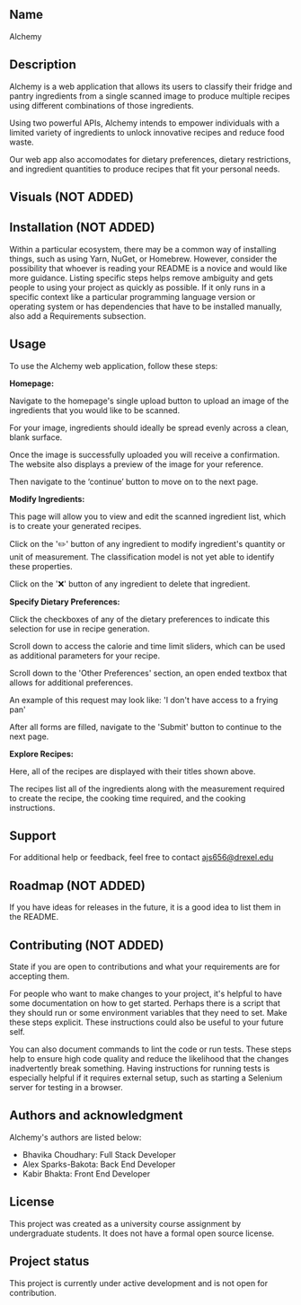 ## Name
Alchemy

## Description
Alchemy is a web application that allows its users to classify their fridge and pantry ingredients from a single scanned image to produce multiple recipes using different combinations of those ingredients.

Using two powerful APIs, Alchemy intends to empower individuals with a limited variety of ingredients to unlock innovative recipes and reduce food waste.

Our web app also accomodates for dietary preferences, dietary restrictions, and ingredient quantities to produce recipes that fit your personal needs.

## Visuals (NOT ADDED)


## Installation (NOT ADDED)
Within a particular ecosystem, there may be a common way of installing things, such as using Yarn, NuGet, or Homebrew. However, consider the possibility that whoever is reading your README is a novice and would like more guidance. Listing specific steps helps remove ambiguity and gets people to using your project as quickly as possible. If it only runs in a specific context like a particular programming language version or operating system or has dependencies that have to be installed manually, also add a Requirements subsection.

## Usage
To use the Alchemy web application, follow these steps:

**Homepage:**

Navigate to the homepage's single upload button to upload an image of the ingredients that you would like to be scanned.

For your image, ingredients should ideally be spread evenly across a clean, blank surface.

Once the image is successfully uploaded you will receive a confirmation. The website also displays a preview of the image for your reference. 

Then navigate to the ‘continue’ button to move on to the next page.

**Modify Ingredients:**

This page will allow you to view and edit the scanned ingredient list, which is to create your generated recipes.

Click on the '✏️' button of any ingredient to modify ingredient's quantity or unit of measurement. The classification model is not yet able to identify these properties.

Click on the '❌' button of any ingredient to delete that ingredient.

**Specify Dietary Preferences:**

Click the checkboxes of any of the dietary preferences to indicate this selection for use in recipe generation.

Scroll down to access the calorie and time limit sliders, which can be used as additional parameters for your recipe.

Scroll down to the 'Other Preferences' section, an open ended textbox that allows for additional preferences.

An example of this request may look like: 'I don't have access to a frying pan'

After all forms are filled, navigate to the 'Submit' button to continue to the next page.

**Explore Recipes:**

Here, all of the recipes are displayed with their titles shown above. 

The recipes list all of the ingredients along with the measurement required to create the recipe, the cooking time required, and the cooking instructions.

## Support
For additional help or feedback, feel free to contact ajs656@drexel.edu

## Roadmap (NOT ADDED)
If you have ideas for releases in the future, it is a good idea to list them in the README.

## Contributing (NOT ADDED)
State if you are open to contributions and what your requirements are for accepting them.

For people who want to make changes to your project, it's helpful to have some documentation on how to get started. Perhaps there is a script that they should run or some environment variables that they need to set. Make these steps explicit. These instructions could also be useful to your future self.

You can also document commands to lint the code or run tests. These steps help to ensure high code quality and reduce the likelihood that the changes inadvertently break something. Having instructions for running tests is especially helpful if it requires external setup, such as starting a Selenium server for testing in a browser.

## Authors and acknowledgment
Alchemy's authors are listed below:
- Bhavika Choudhary: Full Stack Developer
- Alex Sparks-Bakota: Back End Developer
- Kabir Bhakta: Front End Developer

## License
This project was created as a university course assignment by undergraduate students. It does not have a formal open source license.

## Project status
This project is currently under active development and is not open for contribution.
